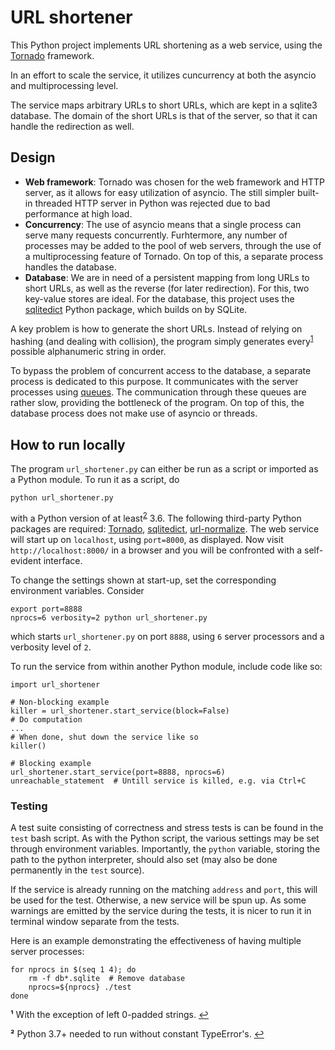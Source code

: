 URL shortener
=============
This Python project implements URL shortening as a web service,
using the [Tornado](https://www.tornadoweb.org/) framework.

In an effort to scale the service, it utilizes cuncurrency at both
the asyncio and multiprocessing level.

The service maps arbitrary URLs to short URLs, which are kept in
a sqlite3 database. The domain of the short URLs is that of the
server, so that it can handle the redirection as well.



Design
------
- **Web framework**: Tornado was chosen for the web framework and
  HTTP server, as it allows for easy utilization of asyncio. The
  still simpler built-in threaded HTTP server in Python was rejected
  due to bad performance at high load.
- **Concurrency**: The use of asyncio means that a single process
  can serve many requests concurrently. Furhtermore, any number of
  processes may be added to the pool of web servers, through the use
  of a multiprocessing feature of Tornado. On top of this, a separate
  process handles the database.
- **Database**: We are in need of a persistent mapping from long URLs
  to short URLs, as well as the reverse (for later redirection). For
  this, two key-value stores are ideal. For the database, this project
  uses the [sqlitedict](https://github.com/RaRe-Technologies/sqlitedict/)
  Python package, which builds on by SQLite.

A key problem is how to generate the short URLs. Instead of relying on
hashing (and dealing with collision), the program simply generates
every<sup id="a1">[1](#f1)</sup> possible alphanumeric string in order.

To bypass the problem of concurrent access to the database, a separate
process is dedicated to this purpose. It communicates with the server
processes using [queues](https://docs.python.org/3/library/multiprocessing.html#multiprocessing.managers.SyncManager.Queue).
The communication through these queues are rather slow, providing the
bottleneck of the program. On top of this, the database process does not
make use of asyncio or threads.



How to run locally
------------------
The program `url_shortener.py` can either be run as a script or imported
as a Python module. To run it as a script, do

    python url_shortener.py

with a Python version of at least<sup id="a2">[2](#f2)</sup> 3.6.
The following third-party Python packages are required:
[Tornado](https://www.tornadoweb.org/),
[sqlitedict](https://github.com/RaRe-Technologies/sqlitedict/),
[url-normalize](https://github.com/niksite/url-normalize).
The web service will start up on `localhost`, using `port=8000`,
as displayed. Now visit `http://localhost:8000/` in a browser and you
will be confronted with a self-evident interface.

To change the settings shown at start-up, set the corresponding
environment variables. Consider

    export port=8888
    nprocs=6 verbosity=2 python url_shortener.py

which starts `url_shortener.py` on port `8888`, using `6` server
processors and a verbosity level of `2`.

To run the service from within another Python module, include code
like so:

    import url_shortener

    # Non-blocking example
    killer = url_shortener.start_service(block=False)
    # Do computation
    ...
    # When done, shut down the service like so
    killer()

    # Blocking example
    url_shortener.start_service(port=8888, nprocs=6)
    unreachable_statement  # Untill service is killed, e.g. via Ctrl+C


### Testing
A test suite consisting of correctness and stress tests is can be found
in the `test` bash script. As with the Python script, the various
settings may be set through environment variables. Importantly,
the `python` variable, storing the path to the python interpreter,
should also set (may also be done permanently in the `test` source).

If the service is already running on the matching `address` and `port`,
this will be used for the test. Otherwise, a new service will be
spun up. As some warnings are emitted by the service during the tests,
it is nicer to run it in terminal window separate from the tests.

Here is an example demonstrating the effectiveness of having multiple
server processes:

    for nprocs in $(seq 1 4); do
        rm -f db*.sqlite  # Remove database
        nprocs=${nprocs} ./test
    done



<b id="f1">¹</b> With the exception of left 0-padded strings. [↩](#a1)

<b id="f2">²</b> Python 3.7+ needed to run without constant TypeError's. [↩](#a2)
